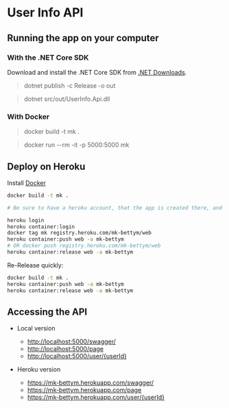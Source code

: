 # User Info API

## Running the app on your computer

### With the .NET Core SDK

Download and install the .NET Core SDK from [.NET Downloads](https://dotnet.microsoft.com/download).

> dotnet publish -c Release -o out

> dotnet src/out/UserInfo.Api.dll

### With Docker

>docker build -t mk .

> docker run --rm -it -p 5000:5000 mk

## Deploy on Heroku

Install [Docker](https://www.docker.com/get-started)

``` sh
docker build -t mk .

# Be sure to have a heroku account, that the app is created there, and that you have Heroku CLI installed.

heroku login
heroku container:login
docker tag mk registry.heroku.com/mk-bettym/web
heroku container:push web -a mk-bettym
# OR docker push registry.heroku.com/mk-bettym/web
heroku container:release web -a mk-bettym
```


Re-Release quickly:

```sh
docker build -t mk .
heroku container:push web -a mk-bettym
heroku container:release web -a mk-bettym
```

## Accessing the API

* Local version

  * <http://localhost:5000/swagger/>
  * <http://localhost:5000/page>
  * <http://localhost:5000/user/{userId}>

* Heroku version

  * <https://mk-bettym.herokuapp.com/swagger/>
  * <https://mk-bettym.herokuapp.com/page>
  * <https://mk-bettym.herokuapp.com/user/{userId}>